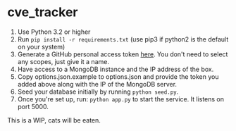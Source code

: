
cve_tracker
============

1. Use Python 3.2 or higher
2. Run `pip install -r requirements.txt` (use pip3 if python2 is the default on your system)
3. Generate a GitHub personal access token [here](https://github.com/settings/tokens). You don't need to select any scopes, just give it a name.
4. Have access to a MongoDB instance and the IP address of the box.
5. Copy options.json.example to options.json and provide the token you added above along with the IP of the MongoDB server.
6. Seed your database initially by running `python seed.py`.
7. Once you're set up, run: `python app.py` to start the service. It listens on port 5000.

This is a WIP, cats will be eaten.
